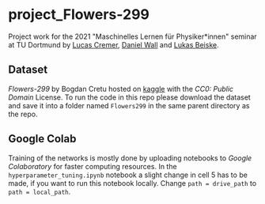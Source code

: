 # project_Flowers-299
Project work for the 2021 "Maschinelles Lernen für Physiker*innen" seminar at TU Dortmund by [Lucas Cremer](mailto:lucas.cremer@udo.edu),
[Daniel Wall](mailto:daniel.wall@udo.edu) and [Lukas Beiske](mailto:lukas.beiske@udo.edu).

## Dataset
_Flowers-299_ by Bogdan Cretu hosted on [kaggle](https://www.kaggle.com/bogdancretu/flower299) with the _CC0: Public Domain_ License.
To run the code in this repo please download the dataset and save it into a folder named `Flowers299` in the same parent directory as the repo.

## Google Colab
Training of the networks is mostly done by uploading notebooks to _Google Colaboratory_ for faster computing resources.
In the `hyperparameter_tuning.ipynb` notebook a slight change in cell 5 has to be made, if you want to run this notebook locally.
Change `path = drive_path` to `path = local_path`.
